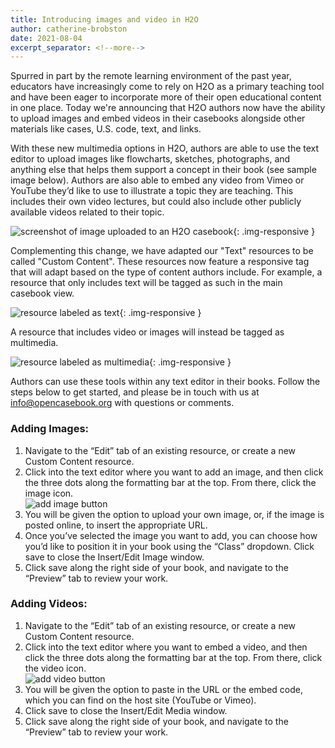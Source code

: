 ```yaml
---
title: Introducing images and video in H2O
author: catherine-brobston
date: 2021-08-04
excerpt_separator: <!--more-->
---
```


Spurred in part by the remote learning environment of the past year, educators have increasingly come to rely on H2O as a primary teaching tool and have been eager to incorporate more of their open educational content in one place. Today we're announcing that H2O authors now have the ability to upload images and embed videos in their casebooks alongside other materials like cases, U.S. code, text, and links. 

With these new multimedia options in H2O, authors are able to use the text editor to upload images like flowcharts, sketches, photographs, and anything else that helps them support a concept in their book (see sample image below). Authors are also able to embed any video from Vimeo or YouTube they’d like to use to illustrate a topic they are teaching. This includes their own video lectures, but could also include other publicly available videos related to their topic.

<!--more-->

![screenshot of image uploaded to an H2O casebook](/assets/images/image-upload-example.png){: .img-responsive }

Complementing this change, we have adapted our "Text" resources to be called "Custom Content". These resources now feature a responsive tag that will adapt based on the type of content authors include. For example, a resource that only includes text will be tagged as such in the main casebook view. 

![resource labeled as text](/assets/images/Questions-to-consider-text.png){: .img-responsive }

A resource that includes video or images will instead be tagged as multimedia. 

![resource labeled as multimedia](/assets/images/Video-overview-multimedia.png){: .img-responsive }

Authors can use these tools within any text editor in their books. Follow the steps below to get started, and please be in touch with us at info@opencasebook.org with questions or comments. 

### Adding Images:

1. Navigate to the “Edit” tab of an existing resource, or create a new Custom Content resource. 
2. Click into the text editor where you want to add an image, and then click the three dots along the formatting bar at the top. From there, click the image icon.<br />
![add image button](/assets/images/add-image.png)
3. You will be given the option to upload your own image, or, if the image is posted online, to insert the appropriate URL.
4. Once you’ve selected the image you want to add, you can choose how you’d like to position it in your book using the “Class” dropdown. Click save to close the Insert/Edit Image window. 
5. Click save along the right side of your book, and navigate to the “Preview” tab to review your work.

### Adding Videos:

1. Navigate to the “Edit” tab of an existing resource, or create a new Custom Content resource. 
2. Click into the text editor where you want to embed a video, and then click the three dots along the formatting bar at the top. From there, click the video icon.<br />
![add video button](/assets/images/add-video.png)
3. You will be given the option to paste in the URL or the embed code, which you can find on the host site (YouTube or Vimeo).
4. Click save to close the Insert/Edit Media window.
5. Click save along the right side of your book, and navigate to the “Preview” tab to review your work.
